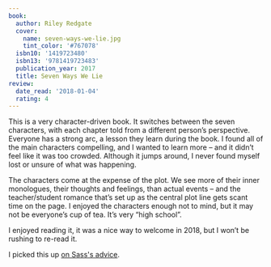 ```yaml
---
book:
  author: Riley Redgate
  cover:
    name: seven-ways-we-lie.jpg
    tint_color: '#767078'
  isbn10: '1419723480'
  isbn13: '9781419723483'
  publication_year: 2017
  title: Seven Ways We Lie
review:
  date_read: '2018-01-04'
  rating: 4
---
```


This is a very character-driven book. It switches between the seven characters, with each chapter told from a different person’s perspective. Everyone has a strong arc, a lesson they learn during the book. I found all of the main characters compelling, and I wanted to learn more – and it didn’t feel like it was too crowded. Although it jumps around, I never found myself lost or unsure of what was happening.

The characters come at the expense of the plot. We see more of their inner monologues, their thoughts and feelings, than actual events – and the teacher/student romance that’s set up as the central plot line gets scant time on the page. I enjoyed the characters enough not to mind, but it may not be everyone’s cup of tea. It’s very “high school”.

I enjoyed reading it, it was a nice way to welcome in 2018, but I won’t be rushing to re-read it.

I picked this up [on Sass's advice](https://twitter.com/supergirl_sass/status/803333728030179328).
